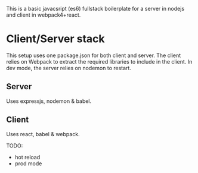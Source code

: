 This is a basic javacsript (es6) fullstack boilerplate for a server in nodejs and client in webpack4+react.

# Client/Server stack

This setup uses one package.json for both client and server.
The client relies on Webpack to extract the required libraries to include in the client.
In dev mode, the server relies on nodemon to restart.

## Server
Uses expressjs, nodemon & babel.

## Client
Uses react, babel & webpack.

TODO:
- hot reload
- prod mode
